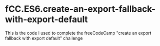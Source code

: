 # fCC.ES6.create-an-export-fallback-with-export-default
This is the code I used to complete the freeCodeCamp "create an export fallback with export default" challenge
